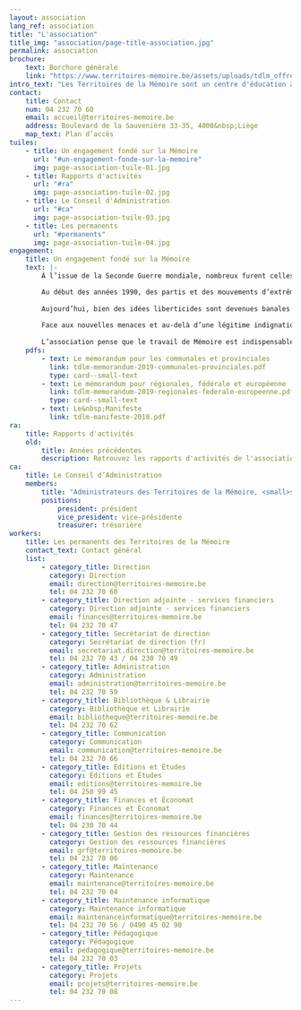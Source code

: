 ```yaml
---
layout: association
lang_ref: association
title: "L'association"
title_img: "association/page-title-association.jpg"
permalink: association
brochure:
    text: Borchure générale
    link: "https://www.territoires-memoire.be/assets/uploads/tdlm_offreterritoires_brochuregenerale.pdf"
intro_text: "Les Territoires de la Mémoire sont un centre d'éducation à la résistance et à la citoyenneté créé par d'anciens prisonniers politiques rescapés des camps nazis. Pour effectuer un travail de Mémoire auprès des enfants, des jeunes et des adultes, l'association développe diverses initiatives qui transmettent le passé et encouragent l'implication de toutes et tous dans la construction d'une société démocratique garante des libertés fondamentales."
contact:
    title: Contact
    num: 04 232 70 60
    email: accueil@territoires-memoire.be
    address: Boulevard de la Sauvenière 33-35, 4000&nbsp;Liège
    map_text: Plan d’accès
tuiles:
    - title: Un engagement fondé sur la Mémoire 
      url: "#un-engagement-fonde-sur-la-memoire"
      img: page-association-tuile-01.jpg
    - title: Rapports d'activités
      url: "#ra"
      img: page-association-tuile-02.jpg
    - title: Le Conseil d'Administration 
      url: "#ca"
      img: page-association-tuile-03.jpg
    - title: Les permanents 
      url: "#permanents"
      img: page-association-tuile-04.jpg
engagement:
    title: Un engagement fondé sur la Mémoire
    text: |-
        À l’issue de la Seconde Guerre mondiale, nombreux furent celles et ceux qui décidèrent de tout faire pour que l’horreur des conflits armés, des massacres de masse ainsi que des camps de concentration et d’extermination nazis ne se reproduise plus jamais.

        Au début des années 1990, des partis et des mouvements d’extrême droite ont à nouveau fait leur apparition dans des assemblées élues démocratiquement tant au nord qu’au sud du pays.
        
        Aujourd’hui, bien des idées liberticides sont devenues banales et certains n’hésitent plus à affirmer que tout cela n’a jamais existé. Que ferons-nous, alors, lorsque la voix des derniers témoins se sera éteinte ?
        
        Face aux nouvelles menaces et au-delà d’une légitime indignation, il est urgent de s’engager au quotidien.
        
        L’association pense que le travail de Mémoire est indispensable pour éviter de reproduire les erreurs commises dans le passé, pour comprendre et décoder le monde qui nous entoure et pour participer à la construction d’une société plus solidaire qui place l’humain au centre de toutes les préoccupations.
    pdfs:
        - text: Le mémorandum pour les communales et provinciales
          link: tdlm-memorandum-2019-communales-provinciales.pdf
          type: card--small-text
        - text: Le mémorandum pour régionales, fédérale et européenne
          link: tdlm-memorandum-2019-regionales-federale-europeenne.pdf
          type: card--small-text
        - text: Le&nbsp;Manifeste
          link: tdlm-manifeste-2018.pdf
ra:
    title: Rapports d'activités
    old:
        title: Années précédentes
        description: Retrouvez les rapports d'activités de l'association
ca:
    title: Le Conseil d’Administration
    members:
        title: "Administrateurs des Territoires de la Mémoire, <small>suite à l’Assemblée générale du 2&nbsp;septembre&nbsp;2020</small>"
        positions:
            president: président
            vice_president: vice-présidente
            treasurer: trésorière
workers:
    title: Les permanents des Territoires de la Mémoire
    contact_text: Contact général
    list:
        - category_title: Direction
          category: Direction
          email: direction@territoires-memoire.be
          tel: 04 232 70 60
        - category_title: Direction adjointe - services financiers
          category: Direction adjointe - services financiers
          email: finances@territoires-memoire.be
          tel: 04 232 70 47
        - category_title: Secrétariat de direction
          category: Secrétariat de direction (fr)
          email: secretariat.direction@territoires-memoire.be
          tel: 04 232 70 43 / 04 230 70 49
        - category_title: Administration
          category: Administration
          email: administration@territoires-memoire.be
          tel: 04 232 70 59
        - category_title: Bibliothèque & Librairie
          category: Bibliothèque et Librairie
          email: bibliotheque@territoires-memoire.be
          tel: 04 232 70 62
        - category_title: Communication
          category: Communication
          email: communication@territoires-memoire.be
          tel: 04 232 70 66
        - category_title: Éditions et Études
          category: Éditions et Études
          email: editions@territoires-memoire.be
          tel: 04 250 99 45
        - category_title: Finances et Économat
          category: Finances et Économat
          email: finances@territoires-memoire.be
          tel: 04 230 70 44
        - category_title: Gestion des ressources financières
          category: Gestion des ressources financières
          email: grf@territoires-memoire.be
          tel: 04 232 70 06
        - category_title: Maintenance
          category: Maintenance
          email: maintenance@territoires-memoire.be
          tel: 04 232 70 04
        - category_title: Maintenance informatique
          category: Maintenance informatique
          email: maintenanceinformatique@territoires-memoire.be
          tel: 04 232 70 56 / 0490 45 02 90
        - category_title: Pédagogique
          category: Pédagogique
          email: pedagogique@territoires-memoire.be
          tel: 04 232 70 03
        - category_title: Projets
          category: Projets
          email: projets@territoires-memoire.be
          tel: 04 232 70 08
---
```

